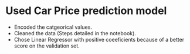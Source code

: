 # Used Car Price prediction model
- Encoded the catgeorical values.
- Cleaned the data (Steps detailed in the notebook).
- Chose Linear Regressor with positive coeeficients because of a better score on the validation set.
